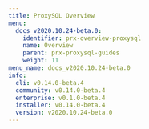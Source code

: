```yaml
---
title: ProxySQL Overview
menu:
  docs_v2020.10.24-beta.0:
    identifier: prx-overview-proxysql
    name: Overview
    parent: prx-proxysql-guides
    weight: 11
menu_name: docs_v2020.10.24-beta.0
info:
  cli: v0.14.0-beta.4
  community: v0.14.0-beta.4
  enterprise: v0.1.0-beta.4
  installer: v0.14.0-beta.4
  version: v2020.10.24-beta.0
---
```


